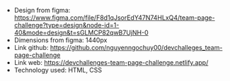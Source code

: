 - Design from figma: https://www.figma.com/file/F8d1qJsorEdY47N74HLxQ4/team-page-challenge?type=design&node-id=1-40&mode=design&t=sGLMCP82qwB7UjNH-0
- Dimensions from figma: 1440px
- Link github: https://github.com/nguyenngochuy00/devchalleges_team-page-challenge
- Link web: https://devchallenges-team-page-challenge.netlify.app/
- Technology used: HTML, CSS
